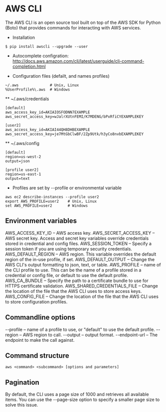 # AWS CLI

The AWS CLI is an open source tool built on top of the AWS SDK for Python (Boto) that provides commands for interacting with AWS services.

* Installation
```
$ pip install awscli --upgrade --user
```

* Autocomplete configration: http://docs.aws.amazon.com/cli/latest/userguide/cli-command-completion.html

* Configuration files (defailt, and names profiles)
```
~/.aws              # Unix, Linux
%UserProfile%\.aws  # Windows
```

** ~/.aws/credentials
```
[default]
aws_access_key_id=AKIAIOSFODNN7EXAMPLE
aws_secret_access_key=wJalrXUtnFEMI/K7MDENG/bPxRfiCYEXAMPLEKEY

[user2]
aws_access_key_id=AKIAI44QH8DHBEXAMPLE
aws_secret_access_key=je7MtGbClwBF/2Zp9Utk/h3yCo8nvbEXAMPLEKEY
```

** ~/.aws/config
```
[default]
region=us-west-2
output=json

[profile user2]
region=us-east-1
output=text
```

* Profiles are set by --profile or environmental variable
```
aws ec2 describe-instances --profile user2
export AWS_PROFILE=user2    # Unix, Linux
set AWS_PROFILE=user2       # Windows
```

## Environment variables

AWS_ACCESS_KEY_ID – AWS access key.
AWS_SECRET_ACCESS_KEY – AWS secret key. Access and secret key variables override credentials stored in credential and config files.
AWS_SESSION_TOKEN – Specify a session token if you are using temporary security credentials.
AWS_DEFAULT_REGION – AWS region. This variable overrides the default region of the in-use profile, if set.
AWS_DEFAULT_OUTPUT – Change the AWS CLI's output formatting to json, text, or table.
AWS_PROFILE – name of the CLI profile to use. This can be the name of a profile stored in a credential or config file, or default to use the default profile.
AWS_CA_BUNDLE – Specify the path to a certificate bundle to use for HTTPS certificate validation.
AWS_SHARED_CREDENTIALS_FILE – Change the location of the file that the AWS CLI uses to store access keys.
AWS_CONFIG_FILE – Change the location of the file that the AWS CLI uses to store configuration profiles.

## Commandline options

--profile – name of a profile to use, or "default" to use the default profile.
--region – AWS region to call.
--output – output format.
--endpoint-url – The endpoint to make the call against.

## Command structure

```
aws <command> <subcommand> [options and parameters]
```

## Pagination

By default, the CLI uses a page size of 1000 and retrieves all available items. You can use the --page-size option to specify a smaller page size to solve this issue.